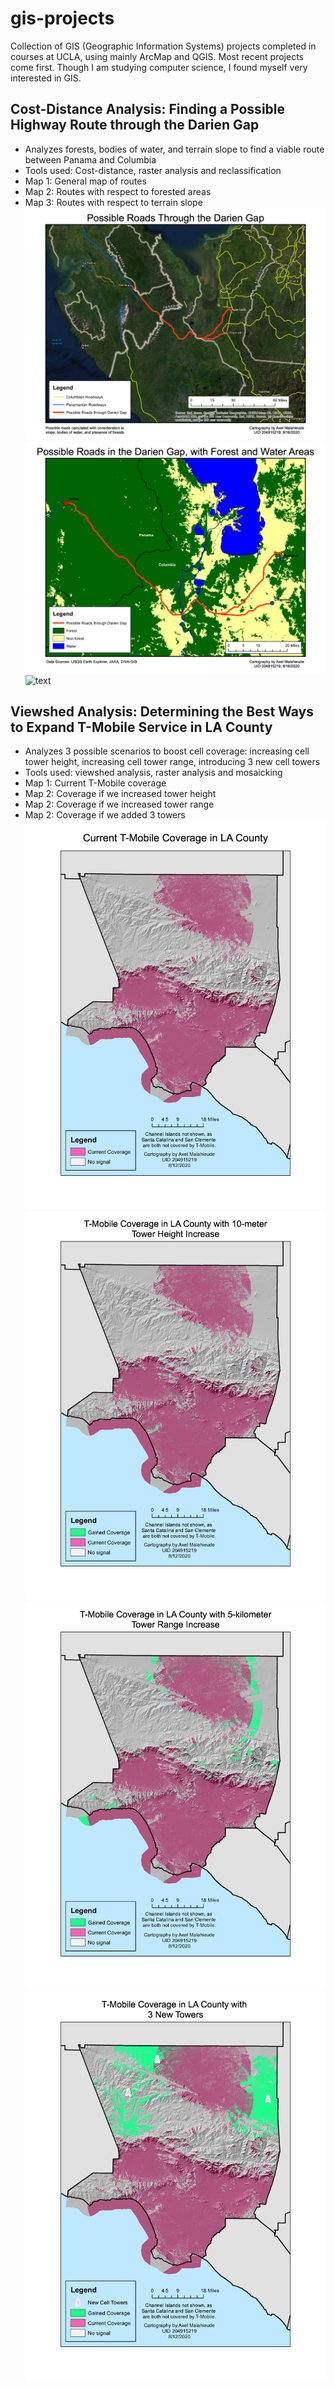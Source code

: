 # gis-projects
Collection of GIS (Geographic Information Systems) projects completed in courses at UCLA, using mainly ArcMap and QGIS. Most recent projects come first.
Though I am studying computer science, I found myself very interested in GIS.

## Cost-Distance Analysis: Finding a Possible Highway Route through the Darien Gap
* Analyzes forests, bodies of water, and terrain slope to find a viable route between Panama and Columbia
* Tools used: Cost-distance, raster analysis and reclassification
* Map 1: General map of routes
* Map 2: Routes with respect to forested areas
* Map 3: Routes with respect to terrain slope
![text](https://github.com/axelmalahieude/gis-projects/blob/master/Advanced%20GIS/.imgs/4-cost-distance-darien-gap-0.jpg)
![text](https://github.com/axelmalahieude/gis-projects/blob/master/Advanced%20GIS/.imgs/4-cost-distance-darien-gap-1.jpg)
![text](https://github.com/axelmalahieude/gis-projects/blob/master/Advanced%20GIS/.imgs/4-cost-distance-darien-gap-2.jpg)


## Viewshed Analysis: Determining the Best Ways to Expand T-Mobile Service in LA County
* Analyzes 3 possible scenarios to boost cell coverage: increasing cell tower height, increasing cell tower range, introducing 3 new cell towers
* Tools used: viewshed analysis, raster analysis and mosaicking
* Map 1: Current T-Mobile coverage
* Map 2: Coverage if we increased tower height
* Map 2: Coverage if we increased tower range
* Map 2: Coverage if we added 3 towers
![text](https://github.com/axelmalahieude/gis-projects/blob/master/Advanced%20GIS/.imgs/3-viewshed-analysis-tmobile-0.jpg)
![text](https://github.com/axelmalahieude/gis-projects/blob/master/Advanced%20GIS/.imgs/3-viewshed-analysis-tmobile-1.jpg)
![text](https://github.com/axelmalahieude/gis-projects/blob/master/Advanced%20GIS/.imgs/3-viewshed-analysis-tmobile-2.jpg)
![text](https://github.com/axelmalahieude/gis-projects/blob/master/Advanced%20GIS/.imgs/3-viewshed-analysis-tmobile-3.jpg)
